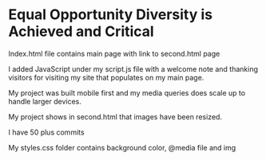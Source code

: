 # Equal Opportunity Diversity is Achieved and Critical

Index.html file contains main page with link to second.html page

I added JavaScript under my script.js file with a welcome note and thanking visitors for visiting my site that populates on my main page.

My project was built mobile first and my media queries does scale up to handle larger devices.

My project shows in second.html that images have been resized.

I have 50 plus commits

My styles.css folder contains background color, @media file and img
